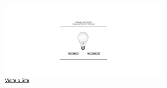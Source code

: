 <img src="/Lampada.png">
<a target="_blank" href="https://lampada-com-javascript.vercel.app/">Visite o Site</a>
